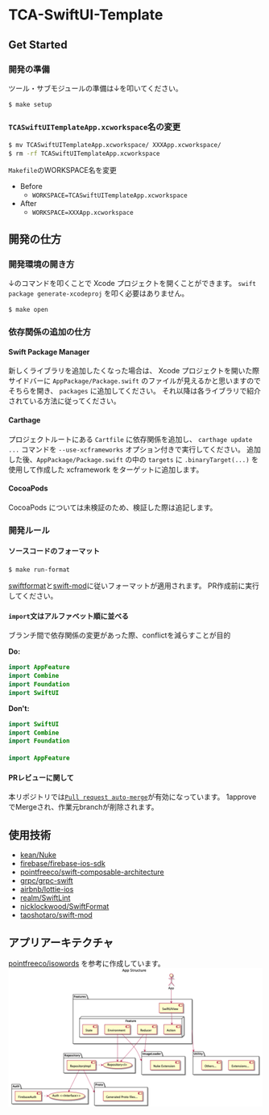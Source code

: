 # TCA-SwiftUI-Template

## Get Started

### 開発の準備

ツール・サブモジュールの準備は↓を叩いてください。

```sh
$ make setup
```

### `TCASwiftUITemplateApp.xcworkspace`名の変更

```sh
$ mv TCASwiftUITemplateApp.xcworkspace/ XXXApp.xcworkspace/
$ rm -rf TCASwiftUITemplateApp.xcworkspace
```

`Makefile`のWORKSPACE名を変更

- Before
  - `WORKSPACE=TCASwiftUITemplateApp.xcworkspace`
- After
  - `WORKSPACE=XXXApp.xcworkspace`

## 開発の仕方

### 開発環境の開き方
↓のコマンドを叩くことで Xcode プロジェクトを開くことができます。
`swift package generate-xcodeproj` を叩く必要はありません。

```sh
$ make open
```

### 依存関係の追加の仕方

#### Swift Package Manager
新しくライブラリを追加したくなった場合は、 Xcode プロジェクトを開いた際サイドバーに `AppPackage/Package.swift` のファイルが見えるかと思いますのでそちらを開き、  `packages` に追加してください。
それ以降は各ライブラリで紹介されている方法に従ってください。

#### Carthage
プロジェクトルートにある `Cartfile` に依存関係を追加し、 `carthage update ...` コマンドを `--use-xcframeworks` オプション付きで実行してください。
追加した後、`AppPackage/Package.swift` の中の `targets` に `.binaryTarget(...)` を使用して作成した xcframework をターゲットに追加します。

#### CocoaPods
CocoaPods については未検証のため、検証した際は追記します。

### 開発ルール

#### ソースコードのフォーマット

```
$ make run-format
```

[swiftformat](https://github.com/nicklockwood/SwiftFormat)と[swift-mod](https://github.com/taoshotaro/swift-mod/tree/update-deps)に従いフォーマットが適用されます。
PR作成前に実行してください。

#### `import`文はアルファベット順に並べる

ブランチ間で依存関係の変更があった際、conflictを減らすことが目的

**Do:**
```swift
import AppFeature
import Combine
import Foundation
import SwiftUI
```

**Don't:**
```swift
import SwiftUI
import Combine
import Foundation

import AppFeature
```

#### PRレビューに関して

本リポジトリでは[`Pull request auto-merge`](https://docs.github.com/en/github/administering-a-repository/managing-auto-merge-for-pull-requests-in-your-repository)が有効になっています。
1approveでMergeされ、作業元branchが削除されます。

## 使用技術
- [kean/Nuke](https://github.com/kean/Nuke)
- [firebase/firebase-ios-sdk](https://github.com/firebase/firebase-ios-sdk)
- [pointfreeco/swift-composable-architecture](https://github.com/pointfreeco/swift-composable-architecture)
- [grpc/grpc-swift](https://github.com/grpc/grpc-swift)
- [airbnb/lottie-ios](https://github.com/airbnb/lottie-ios)
- [realm/SwiftLint](https://github.com/realm/SwiftLint)
- [nicklockwood/SwiftFormat](https://github.com/nicklockwood/SwiftFormat)
- [taoshotaro/swift-mod](https://github.com/taoshotaro/swift-mod/tree/update-deps)

## アプリアーキテクチャ

[pointfreeco/isowords](https://github.com/pointfreeco/isowords) を参考に作成しています。　
![architecture](./doc/images/app.png)
